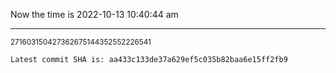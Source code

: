 Now the time is 2022-10-13 10:40:44 am

---

<small>271603150427362675144352552226541</small>

```txt
Latest commit SHA is: aa433c133de37a629ef5c035b82baa6e15ff2fb9
```
